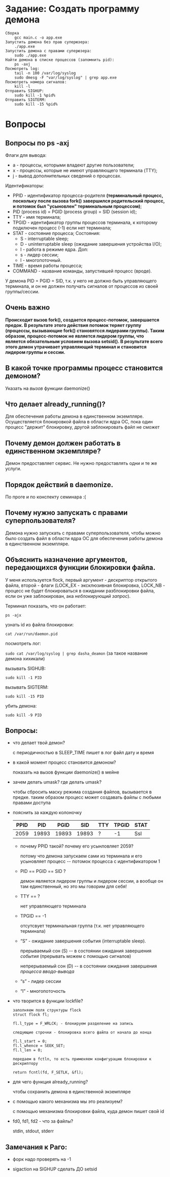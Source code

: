 # Задание: Создать программу демона
```
Сборка
    gcc main.c -o app.exe
Запустить демона без прав суперюзера:
    ./app.exe
Запустить демона с правами суперюзера:
    sudo ./app.exe
Найти демона в списке процессов (запомнить pid):
    ps -axj
Посмотреть log:
    tail -n 100 /var/log/syslog
    sudo dmesg -F "var/log/syslog" | grep app.exe
Посмотреть номера сигналов:
    kill -l
Отправить SIGHUP:
    sudo kill -1 %pid%
Отправить SIGTERM:
    sudo kill -15 %pid%
```

# Вопросы
## Вопросы по ps -axj
Флаги для вывода:
- a - процессы, которыми владеют другие пользователи;
- x - процессы, которые не имеют управляющего терминала (TTY);
- j - вывод дополнительных сведений о процессах.

Идентификаторы:
- PPID - идентификатор процесса-родителя **(терминальный процесс, поскольку после вызова fork() завершился родительский процесс, и потомок был "усыновлен" терминальным процессом)**;
- PID (process id) = PGID (process group) = SID (session id);
- TTY - имя терминала;
- TPGID - идентификатор группы процессов терминала, к которому подключен процесс (-1) если нет терминала;
- STAT - состояние процесса;
    Состояния:
    - S - interruptable sleep;
    - D - uninterruptable sleep (ожидание завершения устройства I/O);
    - I - работа в режиме ядра.
    Доп:
    - s - лидер сессии;
    - l - многопоточный.
 - TIME - время работы процесса;
 - COMMAND - название команды, запустившей процесс (вроде).
 
У демона PID = PGID = SID, т.к. у него не должно быть управляющего терминала, и он не должен получать сигналов от процессов из своей группы/сессии.

## Очень важно

**Происходит вызов fork(), создается процесс-потомок, завершается предок. В результате этого действия потомок теряет группу (процессы, вызывающие fork() становятсся лидерами группы). Таким образом, процесс-потомок не является лидером группы, что является обязательным условием вызова setsid(). В результате всего этого демон утрачивает управляющий терминал и становится лидером группы и сессии.**

## В какой точке программы процесс становится демоном?
Указать на _вызов_ функции daemonize()
 
## Что делает already_running()?
Для обеспечения работы демона в единственном экземпляре. Осуществляется блокировкой файла в области ядра ОС, пока один процесс "держит" блокировку, другой заблокировать файл не сможет

## Почему демон должен работать в единственном экземпляре?
Демон предоставляет сервис. Не нужно предоставлять одни и те же услуги.

## Порядок действий в daemonize.
По проге и по конспекту семинара :(

## Почему нужно запускать с правами суперпользователя?
Демона нужно запускать с правами суперпользователя, чтобы можно было создать файл в области ядра ОС для обеспечения работы демона в единственном экземпляре.

## Объяснить назначение аргументов, передающихся функции блокировки файла.
У меня используется flock, первый аргумент - дескриптор открытого файла, второй - флаги (LOCK_EX - эксклюзивная блокировка, LOCK_NB - процесс не будет блокироваться в ожидании разблокировки файла, если он уже заблокирован, ака _неблокирующий запрос_). 

Терминал 
показать, что он работает:

`ps -ajx`

узнать id из файла блокировки:

`cat /var/run/daemon.pid`

посмотреть лог:

`sudo cat /var/log/syslog | grep dasha_deamon` (за такое название демона хихикали)

вызывать SIGHUB:

`sudo kill -1 PID`

вызывать SIGTERM:

`sudo kill -15 PID` 

убить демона:

`sudo kill -9 PID`


Вопросы:
-- 

- что делает твой демон?

  с периодичностью в SLEEP_TIME пишет в лог файл дату и время

- в какой момент процесс становится демоном?

  показать на вызов функции daemonize() в мейне

- зачем делать umask? где делать umask?

  чтобы сбросить маску режима создания файлов, вызывается в предке. таким образом процесс может создавать файлы с любыми правами доступа

- пояснить за каждую колоночку

  | PPID | PID | PGID | SID | TTY | TPGID | STAT |
  |------|-----|------|-----|------|------|------|
  | 2059 | 19893 | 19893 |   19893 | ? | -1 | Ssl | 

  - почему PPID такой? почему его усынловляет 2059? 

    потому что демона запускаем сами из терминала и его усыновляет процесс -- потомок процесса с идентификатором 1

  - PID == PGID == SID ?
  
    демон является лидером группы и лидером сессии, а вообще он там единственный, но это мы говорим для себя!

  - TTY == ? 
  
    нет управляющего терминала

  - TPGID == -1 
  
    отсутсвует терминальная группа (т.к. нет управляющего терминала)

  - “S” - ожидание завершения события (interruptable sleep). 
  
    прерываемый сон (S) -- в состоянии ожидания завершения *события* (прерывать можем с помощью сигналов)
  
    непрерываемый сон (D) -- в состоянии ожидания завершения *процесса ввода-вывода*

  - “s” - лидер сессии
  - “l” - многопоточость
  
- что творится в функции lockfile?
   
  ```
  заполняем поля структуры flock
  struct flock fl;
   
  fl.l_type = F_WRLCK; - блокируем разделение на запись
  
  следующие строчки - блокировка всего файла от начала до конца
  
  fl.l_start = 0;
  fl.l_whence = SEEK_SET;
  fl.l_len = 0;
  
  передаем в fctln, то есть применяем конфигурацию блокировки к дескриптору

  return fcntl(fd, F_SETLK, &fl);
  ```
  

- для чего функция already_running?
  
  чтобы сохранить демона в единственной экземпляре

- с помощью какого механизма мы это реализуем?

  с помощью механизма блокировки файла, куда демон пишет свой id
  
  
- fd0, fd1, fd2 - что за файлы? 

  stdin, stdout, stderr


Замечания к Раго:
--

- форк надо проверять на -1

- sigaction на SIGHUP сделать ДО setsid